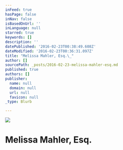 ```yaml
---
inFeed: true
hasPage: false
inNav: false
isBasedOnUrl: ''
inLanguage: null
starred: true
keywords: []
description: ''
datePublished: '2016-02-23T00:38:49.608Z'
dateModified: '2016-02-23T00:36:31.097Z'
title: "Melissa Mahler, Esq.\_"
author: []
sourcePath: _posts/2016-02-23-melissa-mahler-esq.md
published: true
authors: []
publisher:
  name: null
  domain: null
  url: null
  favicon: null
_type: Blurb

---
```

![](https://s3-us-west-2.amazonaws.com/the-grid-img/p/eae921c45462af2ccff5c33b3c9ec562a0332b05.jpg)

# Melissa Mahler, Esq.